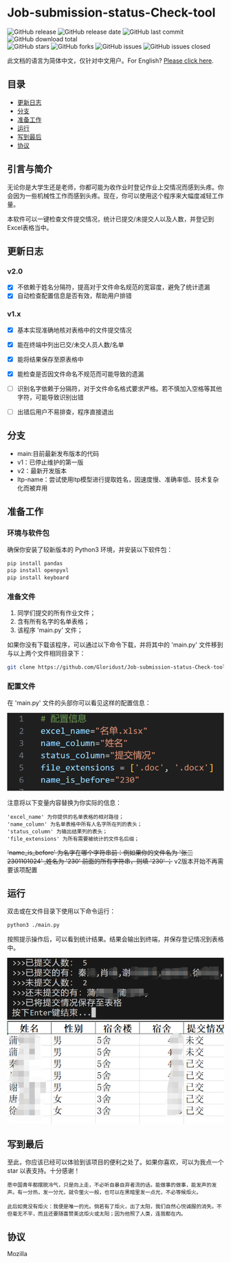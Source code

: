 # Job-submission-status-Check-tool

![GitHub release](https://img.shields.io/github/v/release/Gloridust/Job-submission-status-Check-tool?style=flat-square)
![GitHub release date](https://img.shields.io/github/release-date/Gloridust/Job-submission-status-Check-tool?style=flat-square)
![GitHub last commit](https://img.shields.io/github/last-commit/Gloridust/Job-submission-status-Check-tool?style=flat-square)
![GitHub download total](https://img.shields.io/github/downloads/Gloridust/Job-submission-status-Check-tool/total?style=flat-square)  
![GitHub stars](https://img.shields.io/github/stars/Gloridust/Job-submission-status-Check-tool?style=flat-square)
![GitHub forks](https://img.shields.io/github/forks/Gloridust/Job-submission-status-Check-tool?style=flat-square)
![GitHub issues](https://img.shields.io/github/issues/Gloridust/Job-submission-status-Check-tool?style=flat-square)
![GitHub issues closed](https://img.shields.io/github/issues-closed/Gloridust/Job-submission-status-Check-tool?style=flat-square)  

此文档的语言为简体中文，仅针对中文用户。For English? [Please click here](README_en-US.md).

## 目录

- [更新日志](#更新日志)
- [分支](#分支)
- [准备工作](#准备工作)
- [运行](#运行)
- [写到最后](#写到最后)
- [协议](#协议)

## 引言与简介

无论你是大学生还是老师，你都可能为收作业时登记作业上交情况而感到头疼。你会因为一些机械性工作而感到头疼。现在，你可以使用这个程序来大幅度减轻工作量。

本软件可以一键检查文件提交情况，统计已提交/未提交人以及人数，并登记到Excel表格当中。

## 更新日志

### v2.0

- [x] 不依赖于姓名分隔符，提高对于文件命名规范的宽容度，避免了统计遗漏
- [x] 自动检查配置信息是否有效，帮助用户排错

### v1.x

- [x] 基本实现准确地核对表格中的文件提交情况
- [x] 能在终端中列出已交/未交人员人数/名单
- [x] 能将结果保存至原表格中
- [x] 能检查是否因文件命名不规范而可能导致的遗漏

- [ ] 识别名字依赖于分隔符，对于文件命名格式要求严格。若不慎加入空格等其他字符，可能导致识别出错
- [ ] 出错后用户不易排查，程序直接退出

## 分支

- main:目前最新发布版本的代码
- v1：已停止维护的第一版
- v2：最新开发版本
- ltp-name：尝试使用ltp模型进行提取姓名，因速度慢、准确率低、技术复杂化而被弃用


## 准备工作

### 环境与软件包

确保你安装了较新版本的 Python3 环境，并安装以下软件包：

```bash
pip install pandas
pip install openpyxl
pip install keyboard
```

### 准备文件

1. 同学们提交的所有作业文件；
2. 含有所有名字的名单表格；
3. 该程序 'main.py' 文件；

如果你没有下载该程序，可以通过以下命令下载，并将其中的 'main.py' 文件移到与以上两个文件相同目录下：

```bash
git clone https://github.com/Gloridust/Job-submission-status-Check-tool.git
```

### 配置文件

在 'main.py' 文件的头部你可以看见这样的配置信息：

![config.png](./src/config.png)

注意将以下变量内容替换为你实际的信息：

    'excel_name' 为你提供的名单表格的相对路径；
    'name_column' 为名单表格中所有人名字所在列的表头；
    'status_column' 为输出结果列的表头；
    'file_extensions' 为所有需要被统计的文件名后缀；

~~'name_is_before' 为名字在哪个字符串前：例如果你的文件名为 '张三2301101024' ,姓名为 '230' 前面的所有字符串，则填 '230' ；~~ v2版本开始不再需要该项配置

## 运行

双击或在文件目录下使用以下命令运行：

```bash
python3 ./main.py
```

按照提示操作后，可以看到统计结果。结果会输出到终端，并保存登记情况到表格中。

![result](./src/result.png)
![table](./src/table.png)

## 写到最后

至此，你应该已经可以体验到该项目的便利之处了。如果你喜欢，可以为我点一个 star 以表支持。十分感谢！

    愿中国青年都摆脱冷气，只是向上走，不必听自暴自弃者流的话。能做事的做事，能发声的发声。有一分热，发一分光，就令萤火一般，也可以在黑暗里发一点光，不必等候炬火。

    此后如竟没有炬火：我便是唯一的光。倘若有了炬火，出了太阳，我们自然心悦诚服的消失。不但毫无不平，而且还要随喜赞美这炬火或太阳；因为他照了人类，连我都在内。

## 协议

Mozilla
